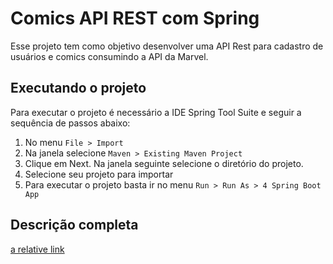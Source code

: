 # Comics API REST com Spring

Esse projeto tem como objetivo desenvolver uma API Rest para cadastro de usuários e comics consumindo a API da Marvel.

## Executando o projeto

Para executar o projeto é necessário a IDE Spring Tool Suite e seguir a sequência de passos abaixo:
1. No menu ``` File > Import ```
2. Na janela selecione ``` Maven > Existing Maven Project ```
3. Clique em Next. Na janela seguinte selecione o diretório do projeto.
4. Selecione seu projeto para importar
5. Para executar o projeto basta ir no menu ``` Run > Run As > 4 Spring Boot App ```

## Descrição completa
[a relative link](Descricao_completa.pdf) 